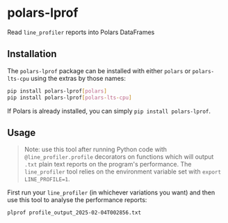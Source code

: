 # polars-lprof

Read `line_profiler` reports into Polars DataFrames

## Installation

The `polars-lprof` package can be installed with either `polars` or `polars-lts-cpu` using the extras
by those names:

```bash
pip install polars-lprof[polars]
pip install polars-lprof[polars-lts-cpu]
```

If Polars is already installed, you can simply `pip install polars-lprof`.

## Usage

> Note: use this tool after running Python code with `@line_profiler.profile` decorators on
> functions which will output `.txt` plain text reports on the program's performance. The
> `line_profiler` tool relies on the environment variable set with `export LINE_PROFILE=1`.

First run your `line_profiler` (in whichever variations you want) and then use this tool to analyse
the performance reports:

```bash
plprof profile_output_2025-02-04T002856.txt
```
